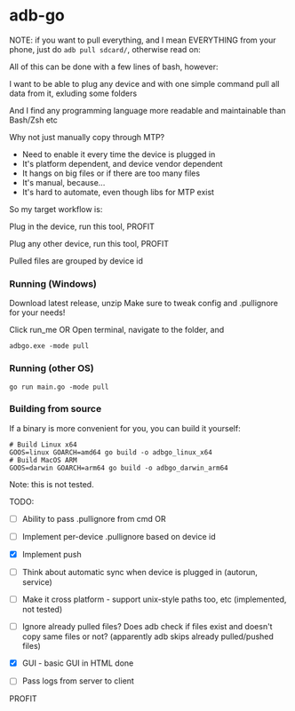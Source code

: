 # adb-go

NOTE: if you want to pull everything, and I mean EVERYTHING from your phone, just do `adb pull sdcard/`, otherwise
read on:

All of this can be done with a few lines of bash, however:

I want to be able to plug any device and with one simple command pull all data from it,
exluding some folders

And I find any programming language more readable and maintainable than Bash/Zsh etc

Why not just manually copy through MTP?

* Need to enable it every time the device is plugged in
* It's platform dependent, and device vendor dependent
* It hangs on big files or if there are too many files
* It's manual, because...
* It's hard to automate, even though libs for MTP exist

So my target workflow is:

Plug in the device, run this tool, PROFIT

Plug any other device, run this tool, PROFIT

Pulled files are grouped by device id

### Running (Windows)

Download latest release, unzip
Make sure to tweak config and .pullignore for your needs!

Click run_me OR
Open terminal, navigate to the folder, and

```
adbgo.exe -mode pull
```

### Running (other OS)

```
go run main.go -mode pull
```

### Building from source

If a binary is more convenient for you, you can build it yourself:

```
# Build Linux x64
GOOS=linux GOARCH=amd64 go build -o adbgo_linux_x64
# Build MacOS ARM
GOOS=darwin GOARCH=arm64 go build -o adbgo_darwin_arm64
```

Note: this is not tested.

TODO:

- [ ] Ability to pass .pullignore from cmd OR

- [ ] Implement per-device .pullignore based on device id

- [X] Implement push

- [ ] Think about automatic sync when device is plugged in (autorun, service)

- [ ] Make it cross platform - support unix-style paths too, etc (implemented, not tested)

- [ ] Ignore already pulled files? Does adb check if files exist and doesn't copy same files or not? (apparently adb skips already pulled/pushed files)

- [X] GUI - basic GUI in HTML done

- [ ] Pass logs from server to client

PROFIT
